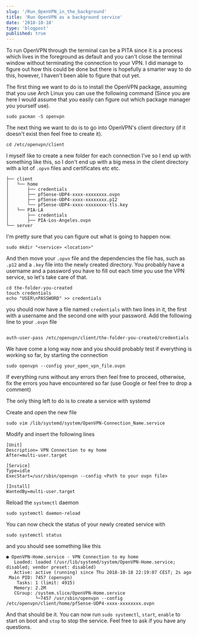 ```yaml
---
slug: '/Run_OpenVPN_in_the_background'
title: 'Run OpenVPN as a background service'
date: '2018-10-18'
type: 'blogpost'
published: true
---
```


To run OpenVPN through the terminal can be a PITA since it is a process which lives in the foreground as default and you can't close the terminal window without terminating the connection to your VPN.
I did manage to figure out how this could be done but there is hopefully a smarter way to do this, however, I haven't been able to figure that out yet.

The first thing we want to do is to install the OpenVPN package, assuming that you use Arch Linux you can use the following command (Since you are here I would assume that you easily can figure out which package manager you yourself use).

```{bash}
sudo pacman -S openvpn
```

The next thing we want to do is to go into OpenVPN's client directory (if it doesn't exist then feel free to create it).

```
cd /etc/openvpn/client
```

I myself like to create a new folder for each connection I've so I end up with something like this, so I don't end up with a big mess in the client directory with a lot of `.opvn` files and certificates etc etc.

```
├── client
│   └── home
│       ├── credentials
│       ├── pfSense-UDP4-xxxx-xxxxxxxx.ovpn
│       ├── pfSense-UDP4-xxxx-xxxxxxxx.p12
│       └── pfSense-UDP4-xxxx-xxxxxxxx-tls.key
│   └── PIA-LA
│       ├── credentials
│       ├── PIA-Los-Angeles.ovpn
└── server
```

I'm pretty sure that you can figure out what is going to happen now.

```
sudo mkdir "<service> <location>"
```

And then move your `.opvn` file and the dependencies the file has, such as `.p12` and a `.key` file into the newly created directory.
You probably have a username and a password you have to fill out each time you use the VPN service, so let's take care of that.

```
cd the-folder-you-created
touch credentials
echo "USER\nPASSWORD" >> credentials
```

you should now have a file named `credentials` with two lines in it, the first with a username and the second one with your password.
Add the following line to your `.ovpn` file

```

auth-user-pass /etc/openvpn/client/the-folder-you-created/credentials
```

We have come a long way now and you should probably test if everything is working so far, by starting the connection

```
sudo openvpn --config your_open_vpn_file.ovpn
```

If everything runs without any errors then feel free to proceed, otherwise, fix the errors you have encountered so far (use Google or feel free to drop a comment)

The only thing left to do is to create a service with systemd

Create and open the new file

```
sudo vim /lib/systemd/system/OpenVPN-Connection_Name.service
```

Modify and insert the following lines

```
[Unit]
Description= VPN Connection to my home
After=multi-user.target

[Service]
Type=idle
ExecStart=/usr/sbin/openvpn --config <Path to your ovpn file>

[Install]
WantedBy=multi-user.target
```

Reload the `systemctl` daemon

```
sudo systemctl daemon-reload
```

You can now check the status of your newly created service with

```
sudo systemctl status
```

and you should see something like this

```
● OpenVPN-Home.service - VPN Connection to my home
   Loaded: loaded (/usr/lib/systemd/system/OpenVPN-Home.service; disabled; vendor preset: disabled)
   Active: active (running) since Thu 2018-10-18 22:19:07 CEST; 2s ago
 Main PID: 7457 (openvpn)
    Tasks: 1 (limit: 4915)
   Memory: 2.2M
   CGroup: /system.slice/OpenVPN-Home.service
           └─7457 /usr/sbin/openvpn --config /etc/openvpn/client/home/pfSense-UDP4-xxxx-xxxxxxxx.ovpn

```

And that should be it.
You can now run `sudo systemctl`, `start`, `enable` to start on boot and `stop` to stop the service. Feel free to ask if you have any questions.
